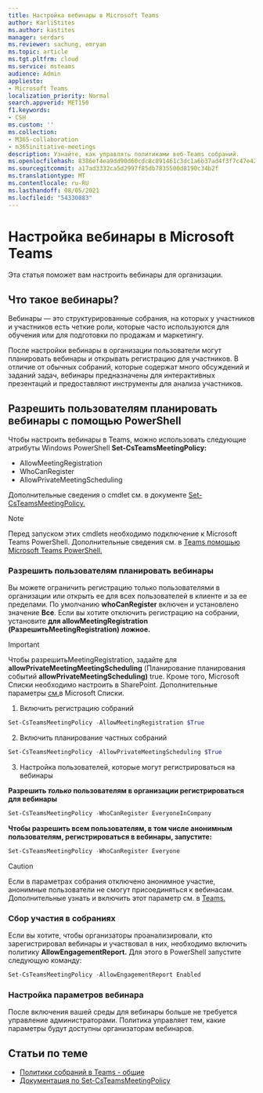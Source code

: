 ```yaml
---
title: Настройка вебинары в Microsoft Teams
author: KarliStites
ms.author: kastites
manager: serdars
ms.reviewer: sachung, emryan
ms.topic: article
ms.tgt.pltfrm: cloud
ms.service: msteams
audience: Admin
appliesto:
- Microsoft Teams
localization_priority: Normal
search.appverid: MET150
f1.keywords:
- CSH
ms.custom: ''
ms.collection:
- M365-collaboration
- m365initiative-meetings
description: Узнайте, как управлять политиками веб-Teams собраний.
ms.openlocfilehash: 8386ef4ea9dd90d60cdc8c891461c3dc1a6b37ad4f3f7c47e42808e3c8f826a3
ms.sourcegitcommit: a17ad3332ca5d2997f85db7835500d8190c34b2f
ms.translationtype: MT
ms.contentlocale: ru-RU
ms.lasthandoff: 08/05/2021
ms.locfileid: "54330883"
---
```

# <a name="set-up-for-webinars-in-microsoft-teams"></a>Настройка вебинары в Microsoft Teams

Эта статья поможет вам настроить вебинары для организации.

## <a name="what-are-webinars"></a>Что такое вебинары?

Вебинары — это структурированные собрания, на которых у участников и участников есть четкие роли, которые часто используются для обучения или для подготовки по продажам и маркетингу.

После настройки вебинары в организации пользователи могут планировать вебинары и открывать регистрацию для участников. В отличие от обычных собраний, которые содержат много обсуждений и заданий задач, вебинары предназначены для интерактивных презентаций и предоставляют инструменты для анализа участников.

## <a name="allow-users-to-schedule-webinars-using-powershell"></a>Разрешить пользователям планировать вебинары с помощью PowerShell

Чтобы настроить вебинары в Teams, можно использовать следующие атрибуты Windows PowerShell **Set-CsTeamsMeetingPolicy:**

- AllowMeetingRegistration
- WhoCanRegister
- AllowPrivateMeetingScheduling

Дополнительные сведения о cmdlet см. в документе [Set-CsTeamsMeetingPolicy.](/powershell/module/skype/set-csteamsmeetingpolicy)

> [!NOTE]
> Перед запуском этих cmdlets необходимо подключение к Microsoft Teams PowerShell. Дополнительные сведения см. в [Teams помощью Microsoft Teams PowerShell.](/microsoftteams/teams-powershell-managing-teams)

### <a name="allow-users-to-schedule-webinars"></a>Разрешить пользователям планировать вебинары

Вы можете ограничить регистрацию только пользователями в организации или открыть ее для всех пользователей в клиенте и за ее пределами. По умолчанию **whoCanRegister** включен и установлено значение **Все**. Если вы хотите отключить регистрацию на собрании, установите **для allowMeetingRegistration (РазрешитьMeetingRegistration)** **ложное.**

> [!IMPORTANT]
> Чтобы разрешитьMeetingRegistration, задайте для  **allowPrivateMeetingMeetingScheduling** (Планирование планирования событий **allowPrivateMeetingScheduling)** true. Кроме того, Microsoft Списки необходимо настроить в SharePoint. Дополнительные параметры [см.](/sharepoint/control-lists)в Microsoft Списки.

1. Включить регистрацию собраний

```powershell
Set-CsTeamsMeetingPolicy -AllowMeetingRegistration $True
```

2. Включить планирование частных собраний

```powershell
Set-CsTeamsMeetingPolicy -AllowPrivateMeetingScheduling $True
```

3. Настройка пользователей, которые могут регистрироваться на вебинары

**Разрешить *только* пользователям в организации регистрироваться для вебинары**

```powershell
Set-CsTeamsMeetingPolicy -WhoCanRegister EveryoneInCompany
```

**Чтобы разрешить всем пользователям, в том числе анонимным пользователям, регистрироваться в вебинары, запустите:**

```powershell
Set-CsTeamsMeetingPolicy -WhoCanRegister Everyone
```

> [!CAUTION]
> Если в параметрах собрания отключено анонимное участие, анонимные пользователи не смогут присоединяться к вебинасам. Дополнительные узнать и включить этот параметр см. в [Teams.](meeting-settings-in-teams.md)

### <a name="collect-meeting-attendance"></a>Сбор участия в собраниях

Если вы хотите, чтобы организаторы проанализировали, кто зарегистрировал вебинары и участвовал в них, необходимо включить политику **AllowEngagementReport.** Для этого в PowerShell запустите следующую команду:

```powershell
Set-CsTeamsMeetingPolicy -AllowEngagementReport Enabled
```

### <a name="configure-webinar-settings"></a>Настройка параметров вебинара

После включения вашей среды для вебинары больше не требуется управление администраторами. Политика управляет тем, какие параметры будут доступны организаторам вебинаров.

## <a name="related-topics"></a>Статьи по теме

- [Политики собраний в Teams - общие](meeting-policies-in-teams-general.md)
- [Документация по Set-CsTeamsMeetingPolicy](/powershell/module/skype/set-csteamsmeetingpolicy)
